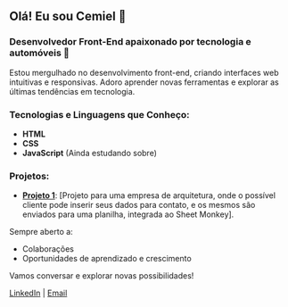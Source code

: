 ## Olá! Eu sou Cemiel 👋

### Desenvolvedor Front-End apaixonado por tecnologia e automóveis 🚀

Estou mergulhado no desenvolvimento front-end, criando interfaces web intuitivas e responsivas. Adoro aprender novas ferramentas e explorar as últimas tendências em tecnologia.

### Tecnologias e Linguagens que Conheço:
- **HTML**
- **CSS**
- **JavaScript** (Ainda estudando sobre)

### Projetos:
- **[Projeto 1](https://github.com/C3miel/Desafio-EscolaDNC.git)**: [Projeto para uma empresa de arquitetura, onde o possível cliente pode inserir seus dados para contato, e os mesmos são enviados para uma planilha, integrada ao Sheet Monkey].



Sempre aberto a:
- Colaborações
- Oportunidades de aprendizado e crescimento

Vamos conversar e explorar novas possibilidades!

[LinkedIn](https://l1nk.dev/Cemiel-Albuquerque) | [Email](cemiel.albuquerque2@gmail.com)
